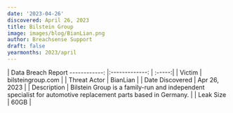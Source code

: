 ```yaml
---
date: '2023-04-26'
discovered: April 26, 2023
title: Bilstein Group
image: images/blog/BianLian.png
author: Breachsense Support
draft: false
yearmonths: 2023/april
---
```



| Data Breach Report
------------:     |:-------------:    | :-----:|
| Victim      | bilsteingroup.com      | 
| Threat Actor      | BianLian      | 
| Date Discovered      | Apr 26, 2023      | 
| Description      | Bilstein Group is a family-run and independent specialist for automotive replacement parts based in Germany.      | 
| Leak Size      | 60GB      | 

